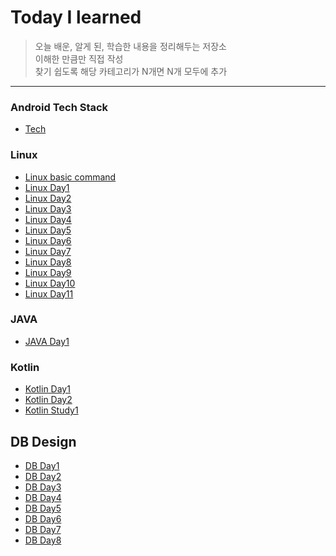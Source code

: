 
# Today I learned
>오늘 배운, 알게 된, 학습한 내용을 정리해두는 저장소  
>이해한 만큼만 직접 작성  
>찾기 쉽도록 해당 카테고리가 N개면 N개 모두에 추가
----------------------------------------------------------------------------------------------------------------------
### Android Tech Stack
* [Tech](https://github.com/younghyeok-k/TIL/blob/main/Android_Tech_Stack/tech.md)


### Linux
* [Linux basic command](https://github.com/younghyeok-k/TIL/blob/main/Linux/Linux-basic-command.md)
* [Linux Day1](https://github.com/younghyeok-k/TIL/blob/main/Linux/week1.md)
* [Linux Day2](https://github.com/younghyeok-k/TIL/blob/main/Linux/week1-2.md)
* [Linux Day3](https://github.com/younghyeok-k/TIL/blob/main/Linux/week2.md)
* [Linux Day4](https://github.com/younghyeok-k/TIL/blob/main/Linux/week2-2.md)
* [Linux Day5](https://github.com/younghyeok-k/TIL/blob/main/Linux/week3.md)
* [Linux Day6](https://github.com/younghyeok-k/TIL/blob/main/Linux/week4.md)
* [Linux Day7](https://github.com/younghyeok-k/TIL/blob/main/Linux/week4-2.md)
* [Linux Day8](https://github.com/younghyeok-k/TIL/blob/main/Linux/week5.md)
* [Linux Day9](https://github.com/younghyeok-k/TIL/blob/main/Linux/week5-2.md)
* [Linux Day10](https://github.com/younghyeok-k/TIL/blob/main/Linux/week6.md)
* [Linux Day11](https://github.com/younghyeok-k/TIL/blob/main/Linux/week6-2.md)



### JAVA
* [JAVA Day1](https://github.com/younghyeok-k/TIL/blob/main/JAVA/test1.md)

### Kotlin
* [Kotlin Day1](https://github.com/younghyeok-k/TIL/blob/main/Kotlin/Kotlinday1.md)
* [Kotlin Day2](https://github.com/younghyeok-k/TIL/blob/main/Kotlin/Kotlinday2.md)
* [Kotlin Study1](https://github.com/younghyeok-k/TIL/blob/main/Kotlin/Kotilnstudy1.md)

## DB Design
* [DB Day1](https://github.com/younghyeok-k/TIL/blob/main/DBDesign/DB1.md)
* [DB Day2](https://github.com/younghyeok-k/TIL/blob/main/DBDesign/DB2.md)
* [DB Day3](https://github.com/younghyeok-k/TIL/blob/main/DBDesign/DB3.md)
* [DB Day4](https://github.com/younghyeok-k/TIL/blob/main/DBDesign/DB4.md)
* [DB Day5](https://github.com/younghyeok-k/TIL/blob/main/DBDesign/DB5.md)
* [DB Day6](https://github.com/younghyeok-k/TIL/blob/main/DBDesign/DB6.md)
* [DB Day7](https://github.com/younghyeok-k/TIL/blob/main/DBDesign/DB7.md)
* [DB Day8](https://github.com/younghyeok-k/TIL/blob/main/DBDesign/DB8.md)
